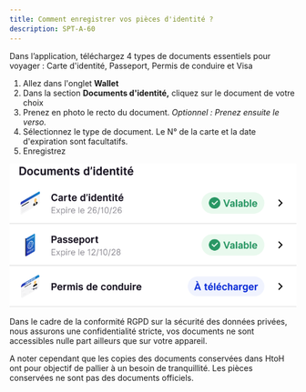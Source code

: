 ```yaml
---
title: Comment enregistrer vos pièces d'identité ?
description: SPT-A-60
---
```


Dans l’application, téléchargez 4 types de documents essentiels pour voyager : Carte d'identité, Passeport, Permis de conduire et Visa

1. Allez dans l'onglet **Wallet**
2. Dans la section **Documents d'identité,** cliquez sur le document de votre choix
3. Prenez en photo le recto du document. *Optionnel : Prenez ensuite le verso.*
4. Sélectionnez le type de document. Le N° de la carte et la date d'expiration sont facultatifs.
5. Enregistrez

![](./images/identity-documents.png)

Dans le cadre de la conformité RGPD sur la sécurité des données privées, nous assurons une confidentialité stricte, vos documents ne sont accessibles nulle part ailleurs que sur votre appareil.

A noter cependant que les copies des documents conservées dans HtoH ont pour objectif de pallier à un besoin de tranquillité. Les pièces conservées ne sont pas des documents officiels.